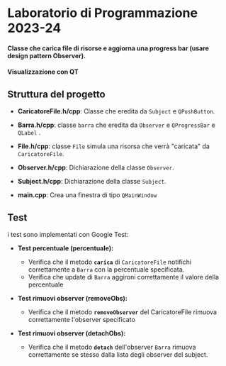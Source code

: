 # Laboratorio di Programmazione 2023-24
 
#### Classe che carica file di risorse e aggiorna una progress bar (usare design pattern Observer). 
#### Visualizzazione con QT

## Struttura del progetto

- **CaricatoreFile.h/cpp**: Classe che eredita da `Subject` e `QPushButton`.
- **Barra.h/cpp**: classe `barra` che eredita da `Observer` e `QProgressBar` e  `QLabel` .
- **File.h/cpp**: classe `File` simula una risorsa che verrà "caricata" da `CaricatoreFile`.
- **Observer.h/cpp**: Dichiarazione della classe `Observer`.
- **Subject.h/cpp**: Dichiarazione della classe `Subject`.

- **main.cpp**: Crea una finestra di tipo `QMainWindow` 


## Test

i test sono implementati con Google Test:

- **Test percentuale (percentuale):**
  - Verifica che il metodo **`carica`** di `CaricatoreFile` notifichi correttamente a `Barra` con la percentuale specificata.
  - Verifica che update di `Barra` aggironi correttamente il valore della percentuale

- **Test rimuovi observer (removeObs):**
  - Verifica che il metodo **`removeObserver`** del CaricatoreFile rimuova correttamente l'observer specificato

- **Test rimuovi observer (detachObs):**
  - Verifica che il metodo **`detach`** dell'observer `Barra` rimuova correttamente se stesso dalla lista degli observer del subject.




